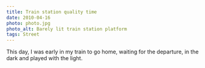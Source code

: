 ```yaml
---
title: Train station quality time
date: 2010-04-16
photo: photo.jpg
photo_alt: Barely lit train station platform
tags: Street
---
```


This day, I was early in my train to go home, waiting for the departure, in the dark and played with the light.
